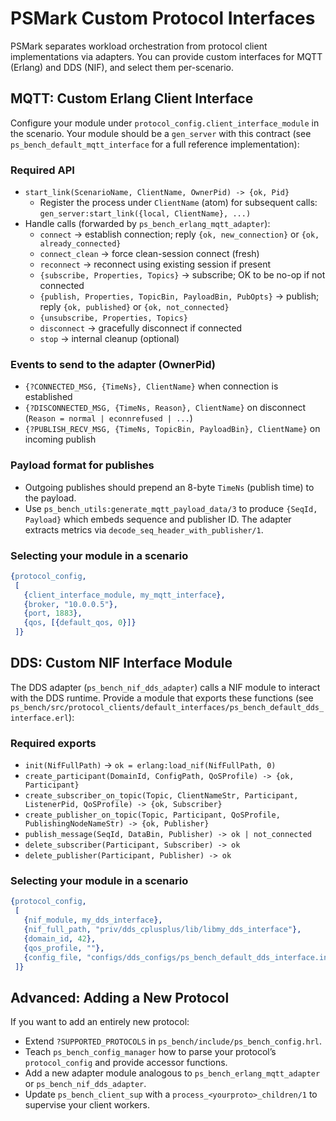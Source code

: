 # PSMark Custom Protocol Interfaces

PSMark separates workload orchestration from protocol client implementations via adapters. You can provide custom interfaces for MQTT (Erlang) and DDS (NIF), and select them per-scenario.

## MQTT: Custom Erlang Client Interface
Configure your module under `protocol_config.client_interface_module` in the scenario. Your module should be a `gen_server` with this contract (see `ps_bench_default_mqtt_interface` for a full reference implementation):

### Required API
- `start_link(ScenarioName, ClientName, OwnerPid) -> {ok, Pid}`
  - Register the process under `ClientName` (atom) for subsequent calls: `gen_server:start_link({local, ClientName}, ...)`
- Handle calls (forwarded by `ps_bench_erlang_mqtt_adapter`):
  - `connect` → establish connection; reply `{ok, new_connection}` or `{ok, already_connected}`
  - `connect_clean` → force clean-session connect (fresh)
  - `reconnect` → reconnect using existing session if present
  - `{subscribe, Properties, Topics}` → subscribe; OK to be no-op if not connected
  - `{publish, Properties, TopicBin, PayloadBin, PubOpts}` → publish; reply `{ok, published}` or `{ok, not_connected}`
  - `{unsubscribe, Properties, Topics}`
  - `disconnect` → gracefully disconnect if connected
  - `stop` → internal cleanup (optional)

### Events to send to the adapter (OwnerPid)
- `{?CONNECTED_MSG, {TimeNs}, ClientName}` when connection is established
- `{?DISCONNECTED_MSG, {TimeNs, Reason}, ClientName}` on disconnect (`Reason = normal | econnrefused | ...`)
- `{?PUBLISH_RECV_MSG, {TimeNs, TopicBin, PayloadBin}, ClientName}` on incoming publish

### Payload format for publishes
- Outgoing publishes should prepend an 8-byte `TimeNs` (publish time) to the payload.
- Use `ps_bench_utils:generate_mqtt_payload_data/3` to produce `{SeqId, Payload}` which embeds sequence and publisher ID. The adapter extracts metrics via `decode_seq_header_with_publisher/1`.

### Selecting your module in a scenario
```erlang
{protocol_config,
 [
   {client_interface_module, my_mqtt_interface},
   {broker, "10.0.0.5"},
   {port, 1883},
   {qos, [{default_qos, 0}]}
 ]}
```

## DDS: Custom NIF Interface Module
The DDS adapter (`ps_bench_nif_dds_adapter`) calls a NIF module to interact with the DDS runtime. Provide a module that exports these functions (see `ps_bench/src/protocol_clients/default_interfaces/ps_bench_default_dds_interface.erl`):

### Required exports
- `init(NifFullPath)` → `ok = erlang:load_nif(NifFullPath, 0)`
- `create_participant(DomainId, ConfigPath, QoSProfile) -> {ok, Participant}`
- `create_subscriber_on_topic(Topic, ClientNameStr, Participant, ListenerPid, QoSProfile) -> {ok, Subscriber}`
- `create_publisher_on_topic(Topic, Participant, QoSProfile, PublishingNodeNameStr) -> {ok, Publisher}`
- `publish_message(SeqId, DataBin, Publisher) -> ok | not_connected`
- `delete_subscriber(Participant, Subscriber) -> ok`
- `delete_publisher(Participant, Publisher) -> ok`

### Selecting your module in a scenario
```erlang
{protocol_config,
 [
   {nif_module, my_dds_interface},
   {nif_full_path, "priv/dds_cplusplus/lib/libmy_dds_interface"},
   {domain_id, 42},
   {qos_profile, ""},
   {config_file, "configs/dds_configs/ps_bench_default_dds_interface.ini"}
 ]}
```
## Advanced: Adding a New Protocol
If you want to add an entirely new protocol:
- Extend `?SUPPORTED_PROTOCOLS` in `ps_bench/include/ps_bench_config.hrl`.
- Teach `ps_bench_config_manager` how to parse your protocol’s `protocol_config` and provide accessor functions.
- Add a new adapter module analogous to `ps_bench_erlang_mqtt_adapter` or `ps_bench_nif_dds_adapter`.
- Update `ps_bench_client_sup` with a `process_<yourproto>_children/1` to supervise your client workers.
